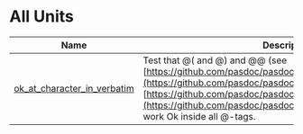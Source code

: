 # All Units


| Name | Description |
|---|---|
| [ok_at_character_in_verbatim](ok_at_character_in_verbatim.md) | Test that @( and @) and @@ (see [https://github.com/pasdoc/pasdoc/wiki/SupportedTags](https://github.com/pasdoc/pasdoc/wiki/SupportedTags) and [https://github.com/pasdoc/pasdoc/wiki/TagsParametersMatching](https://github.com/pasdoc/pasdoc/wiki/TagsParametersMatching)) work Ok inside all @-tags. |

